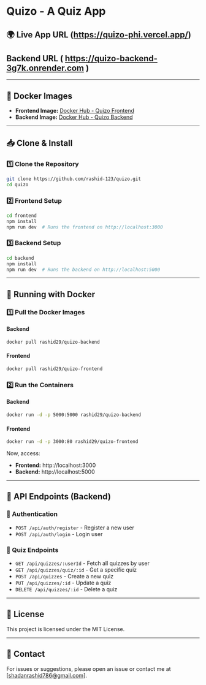 # Quizo - A Quiz App

## 🌍 Live App URL (https://quizo-phi.vercel.app/)

##     Backend URL ( https://quizo-backend-3g7k.onrender.com )

---

## 🚀 Docker Images

- **Frontend Image:** [Docker Hub - Quizo Frontend](https://hub.docker.com/r/rashid29/quizo-frontend)
- **Backend Image:** [Docker Hub - Quizo Backend](https://hub.docker.com/r/rashid29/quizo-backend)

---

## 📥 Clone & Install

### 1️⃣ Clone the Repository
```sh
git clone https://github.com/rashid-123/quizo.git
cd quizo
```

### 2️⃣ Frontend Setup
```sh
cd frontend
npm install
npm run dev  # Runs the frontend on http://localhost:3000
```

### 3️⃣ Backend Setup
```sh
cd backend
npm install
npm run dev  # Runs the backend on http://localhost:5000
```

---

## 🐳 Running with Docker

### 1️⃣ Pull the Docker Images
#### Backend
```sh
docker pull rashid29/quizo-backend
```
#### Frontend
```sh
docker pull rashid29/quizo-frontend
```

### 2️⃣ Run the Containers
#### Backend
```sh
docker run -d -p 5000:5000 rashid29/quizo-backend
```
#### Frontend
```sh
docker run -d -p 3000:80 rashid29/quizo-frontend
```
Now, access:
- **Frontend:** http://localhost:3000
- **Backend:** http://localhost:5000

---

## 🔌 API Endpoints (Backend)

### 📝 Authentication
- `POST /api/auth/register` - Register a new user
- `POST /api/auth/login` - Login user

### 🎯 Quiz Endpoints
- `GET /api/quizzes/:userId` - Fetch all quizzes by user
- `GET /api/quizzes/quiz/:id` - Get a specific quiz
- `POST /api/quizzes` - Create a new quiz
- `PUT /api/quizzes/:id` - Update a quiz 
- `DELETE /api/quizzes/:id` - Delete a quiz 

---

## 📜 License
This project is licensed under the MIT License.

---

## 📧 Contact
For issues or suggestions, please open an issue or contact me at [shadanrashid786@gmail.com].

